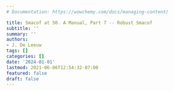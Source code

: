 ```yaml
---
# Documentation: https://wowchemy.com/docs/managing-content/

title: Smacof at 50. A Manual, Part 7 -- Robust Smacof
subtitle: ''
summary: ''
authors:
- J. De Leeuw
tags: []
categories: []
date: '2024-01-01'
lastmod: 2021-06-06T12:54:32-07:00
featured: false
draft: false
---
```

